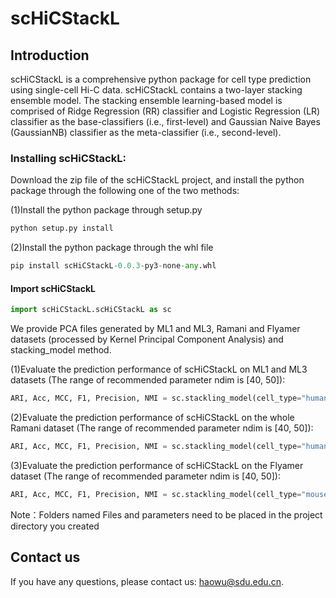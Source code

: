 # scHiCStackL
## Introduction
scHiCStackL is a comprehensive python package for cell type prediction using single-cell Hi-C data. scHiCStackL contains a two-layer stacking ensemble model. The stacking ensemble learning-based model is comprised of Ridge Regression (RR) classifier and Logistic Regression (LR) classifier as the base-classifiers (i.e., first-level) and Gaussian Naive Bayes (GaussianNB) classifier as the meta-classifier (i.e., second-level).

### Installing scHiCStackL:
Download the zip file of the scHiCStackL project, and install the python package through the following one of the two methods:

(1)Install the python package through setup.py

```python
python setup.py install
```

(2)Install the python package through the whl file

```python
pip install scHiCStackL-0.0.3-py3-none-any.whl
```

#### Import scHiCStackL

```python
import scHiCStackL.scHiCStackL as sc
```

We provide PCA files generated by ML1 and ML3, Ramani and Flyamer datasets (processed by Kernel Principal Component Analysis) and stacking_model method.

(1)Evaluate the prediction performance of scHiCStackL on ML1 and ML3 datasets (The range of recommended parameter ndim is [40, 50]):

```python
ARI, Acc, MCC, F1, Precision, NMI = sc.stackling_model(cell_type="human", cell_num = 626, ndim = 40)
```

(2)Evaluate the prediction performance of scHiCStackL on the whole Ramani dataset (The range of recommended parameter ndim is [40, 50]):

```python
ARI, Acc, MCC, F1, Precision, NMI = sc.stackling_model(cell_type="human", cell_num = 2655, ndim = 40)
```

(3)Evaluate the prediction performance of scHiCStackL on the Flyamer dataset (The range of recommended parameter ndim is [40, 50]):

```python
ARI, Acc, MCC, F1, Precision, NMI = sc.stackling_model(cell_type="mouse", cell_num = 178, ndim = 40)
```

Note：Folders named Files and parameters need to be placed in the project directory you created

## Contact us

If you have any questions, please contact us: haowu@sdu.edu.cn.

